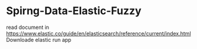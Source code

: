 # Spirng-Data-Elastic-Fuzzy
read document in https://www.elastic.co/guide/en/elasticsearch/reference/current/index.html
Downloade elastic 
run app
